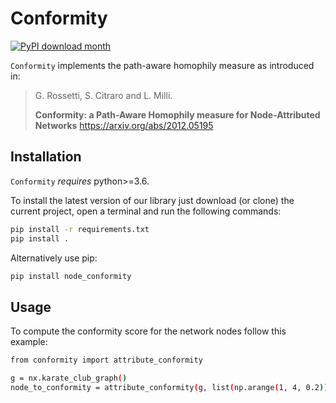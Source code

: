 # Conformity
[![PyPI download month](https://img.shields.io/pypi/dm/node-conformity.svg?color=blue&style=plastic)](https://pypi.python.org/pypi/node-conformity/)

``Conformity`` implements the path-aware homophily measure as introduced in:


> G. Rossetti, S. Citraro and L. Milli.
>
> **Conformity: a Path-Aware Homophily measure for Node-Attributed Networks**
> https://arxiv.org/abs/2012.05195

## Installation

``Conformity`` *requires* python>=3.6.

To install the latest version of our library just download (or clone) the current project, open a terminal and run the following commands:

```bash
pip install -r requirements.txt
pip install .
```

Alternatively use pip:
```bash
pip install node_conformity
```

## Usage

To compute the conformity score for the network nodes follow this example:

```bash
from conformity import attribute_conformity

g = nx.karate_club_graph()
node_to_conformity = attribute_conformity(g, list(np.arange(1, 4, 0.2)), ['club'], profile_size=1)

```
